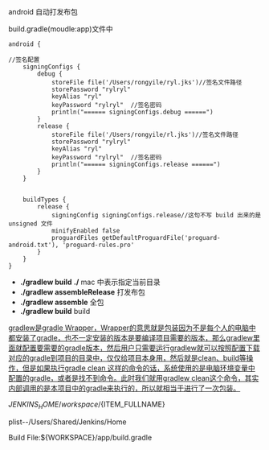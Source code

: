 android 自动打发布包

build.gradle(moudle:app)文件中

```
android {

//签名配置
    signingConfigs {
        debug {
            storeFile file('/Users/rongyile/ryl.jks')//签名文件路径
            storePassword "rylryl"
            keyAlias "ryl"
            keyPassword "rylryl"  //签名密码
            println("====== signingConfigs.debug ======")
        }
        release {
            storeFile file('/Users/rongyile/rl.jks')//签名文件路径
            storePassword "rylryl"
            keyAlias "ryl"
            keyPassword "rylryl"  //签名密码
            println("====== signingConfigs.release ======")
        }
    }


    buildTypes {
        release {
            signingConfig signingConfigs.release//这句不写 build 出来的是 unsigned 文件
            minifyEnabled false
            proguardFiles getDefaultProguardFile('proguard-android.txt'), 'proguard-rules.pro'
        }
    }
}

```


+ **./gradlew build**  **./** mac 中表示指定当前目录
+ **./gradlew assembleRelease** 打发布包
+ **./gradlew assemble** 全包
+ **./gradlew build** build


<a href="https://www.zhihu.com/question/45403949">gradlew是gradle Wrapper，Wrapper的意思就是包装因为不是每个人的电脑中都安装了gradle，也不一定安装的版本是要编译项目需要的版本，那么gradlew里面就配置要需要的gradle版本，然后用户只需要运行gradlew就可以按照配置下载对应的gradle到项目的目录中，仅仅给项目本身用，然后就是clean、build等操作，但是如果执行gradle clean 这样的命令的话，系统使用的是电脑环境变量中配置的gradle，或者是找不到命令。此时我们就用gradlew clean这个命令，其实内部调用的是本项目中的gradle来执行的，所以就相当于进行了一次包装。
</a>





${JENKINS_HOME}/workspace/${ITEM_FULLNAME}


plist--/Users/Shared/Jenkins/Home

Build File:${WORKSPACE}/app/build.gradle

